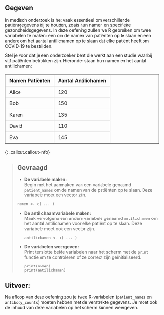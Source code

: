 ## Gegeven

In medisch onderzoek is het vaak essentieel om verschillende patiëntgegevens bij te houden, zoals hun namen en specifieke gezondheidsgegevens. In deze oefening zullen we R gebruiken om twee variabelen te maken: een om de namen van patiënten op te slaan en een andere om het aantal antilichamen op te slaan dat elke patiënt heeft om COVID-19 te bestrijden.


Stel je voor dat je een onderzoeker bent die werkt aan een studie waarbij vijf patiënten betrokken zijn. Hieronder staan hun namen en het aantal antilichamen:

<table border="1">
    <head>
    <meta charset="UTF-8">
    <meta name="viewport" content="width=device-width, initial-scale=1.0">
    <title>Materials Data</title>
    <style>
        table {
            width: 100%;
            border-collapse: collapse;
            margin: 20px 0;
        }
        th, td {
            border: 1px solid #dddddd;
            padding: 8px 12px;
            text-align: left;
        }
        th {
            background-color: ;
        }
    </style>
</head>
    <thead>
        <tr>
            <th>Namen Patiënten</th>
            <th>Aantal Antilichamen</th>
        </tr>
    </thead>
    <tbody>
        <tr>
            <td>Alice</td>
            <td>120</td>
        </tr>
        <tr>
            <td>Bob</td>
            <td>150</td>
        </tr>
        <tr>
            <td>Karen</td>
            <td>135</td>
        </tr>
        <tr>
            <td>David</td>
            <td>110</td>
        </tr>
        <tr>
            <td>Eva</td>
            <td>145</td>
        </tr>
    </tbody>
</table>

{: .callout.callout-info}
>## Gevraagd
>
>* **De variabele maken:**  
> Begin met het aanmaken van een variabele genaamd `patient_names` om de namen van de patiënten op te slaan. Deze variabele moet een vector zijn.
>
 >  ```
  > namen <- c( ... )
   >```
>
>* **De antilichaamvariabele maken:**  
> Maak vervolgens een andere variabele genaamd `antilichamen` om het aantal antilichamen voor elke patiënt op te slaan. Deze variabele moet ook een vector zijn.
>
>   ```
>   antilichamen <- c( ... )
>   ```
>
>* **De variabelen weergeven:**  
> Print tenslotte beide variabelen naar het scherm met de `print` functie om te controleren of ze correct zijn geïnitialiseerd.
>
>   ```
>   print(namen)
>   print(antilichamen)
>   ```

## Uitvoer: 

Na afloop van deze oefening zou je twee R-variabelen (`patient_names` en `antibody_counts`) moeten hebben met de verstrekte gegevens. Je moet ook de inhoud van deze variabelen op het scherm kunnen weergeven.


